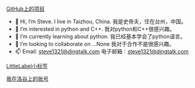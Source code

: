 [GitHub上的项目](https://github.com/SteveTaizhou/SteveTaizhou.github.io)
- 👋 Hi, I’m Steve. I live in Taizhou, China. 我是史帝夫，住在台州，中国。
- 👀 I’m interested in python and C++. 我对python和C++很感兴趣。
- 🌱 I’m currently learning about python. 我已经基本学会了python语言。
- 💞️ I’m looking to collaborate on ...None 我对于合作不是很感兴趣。
- 📫 Email: steve1321@dingtalk.com 电子邮箱：steve1321@dingtalk.com

<!---
SteveTaizhou/SteveTaizhou is a ✨ special ✨ repository because its `README.md` (this file) appears on your GitHub profile.
You can click the Preview link to take a look at your changes.
--->
[LittleLabel小标签](https://shields.io/)

[我在洛谷上的账号](https://www.luogu.com.cn/user/479296)
